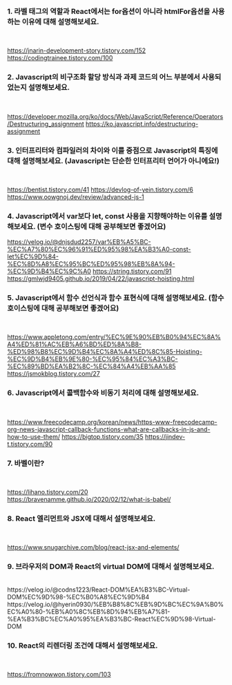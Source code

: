 <br>

### 1. 라벨 태그의 역할과 React에서는 for옵션이 아니라 htmlFor옵션을 사용하는 이유에 대해 설명해보세요.
<br>

https://jnarin-development-story.tistory.com/152
https://codingtrainee.tistory.com/100
<br>

### 2. Javascript의 비구조화 할당 방식과 과제 코드의 어느 부분에서 사용되었는지 설명해보세요.
<br>

https://developer.mozilla.org/ko/docs/Web/JavaScript/Reference/Operators/Destructuring_assignment
https://ko.javascript.info/destructuring-assignment
<br>

### 3. 인터프리터와 컴파일러의 차이와 이를 중점으로 Javascript의 특징에 대해 설명해보세요. (Javascript는 단순한 인터프리터 언어가 아니에요!)
<br>

https://bentist.tistory.com/41
https://devlog-of-yein.tistory.com/6
https://www.oowgnoj.dev/review/advanced-js-1
<br>

### 4. Javascript에서 var보다 let, const 사용을 지향해야하는 이유를 설명해보세요. (변수 호이스팅에 대해 공부해보면 좋겠어요)
<bt>

https://velog.io/@dnjsdud2257/var%EB%A5%BC-%EC%A7%80%EC%96%91%ED%95%98%EA%B3%A0-const-let%EC%9D%84-%EC%8D%A8%EC%95%BC%ED%95%98%EB%8A%94-%EC%9D%B4%EC%9C%A0
https://string.tistory.com/91
https://gmlwjd9405.github.io/2019/04/22/javascript-hoisting.html
<br>

### 5. Javascript에서 함수 선언식과 함수 표현식에 대해 설명해보세요. (함수 호이스팅에 대해 공부해보면 좋겠어요)
<br>

https://www.appletong.com/entry/%EC%9E%90%EB%B0%94%EC%8A%A4%ED%81%AC%EB%A6%BD%ED%8A%B8-%ED%98%B8%EC%9D%B4%EC%8A%A4%ED%8C%85-Hoisting-%EC%9D%B4%EB%9E%80-%EC%95%84%EC%A3%BC-%EC%89%BD%EA%B2%8C-%EC%84%A4%EB%AA%85
https://jsmokblog.tistory.com/27
<br>

### 6. Javascript에서 콜백함수와 비동기 처리에 대해 설명해보세요.
<br>

https://www.freecodecamp.org/korean/news/https-www-freecodecamp-org-news-javascript-callback-functions-what-are-callbacks-in-js-and-how-to-use-them/
https://bigtop.tistory.com/35
https://jindev-t.tistory.com/90
<br>

### 7.  바벨이란?
<br>

https://lihano.tistory.com/20
https://bravenamme.github.io/2020/02/12/what-is-babel/
<br>

### 8. React 엘리먼트와 JSX에 대해서 설명해보세요.
<br>

https://www.snugarchive.com/blog/react-jsx-and-elements/
<br>

### 9. 브라우저의 DOM과 React의 virtual DOM에 대해서 설명해보세요.
<br>
https://velog.io/@codns1223/React-DOM%EA%B3%BC-Virtual-DOM%EC%9D%98-%EC%B0%A8%EC%9D%B4
https://velog.io/@hyerin0930/%EB%B8%8C%EB%9D%BC%EC%9A%B0%EC%A0%80-%EB%A0%8C%EB%8D%94%EB%A7%81-%EA%B3%BC%EC%A0%95%EA%B3%BC-React%EC%9D%98-Virtual-DOM
<br>

### 10. React의 리렌더링 조건에 대해서 설명해보세요.
<br>

https://fromnowwon.tistory.com/103
<br>


